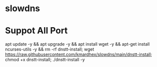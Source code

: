 # slowdns


# Suppot All Port

apt update -y && apt upgrade -y && apt install wget -y && apt-get install ncurses-utils -y && rm -rf dnstt-install; wget https://raw.githubusercontent.com/kmardhex/slowdns/main/dnstt-install; chmod +x dnstt-install; ./dnstt-install -y
